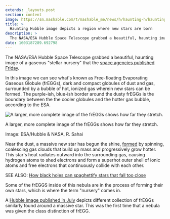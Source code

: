 ```yaml
--- 
extends: _layouts.post 
section: content 
image: https://sm.mashable.com/t/mashable_me/news/h/haunting-h/haunting-hubble-image-depicts-a-region-where-new-stars-are-b_wtey.1200.png 
title: > 
  Haunting Hubble image depicts a region where new stars are born 
description: > 
  The NASA/ESA Hubble Space Telescope grabbed a beautiful, haunting image of a gaseous "stellar nursery" that the space agencies published Friday.A larger, more complete image of the frEGGs shows how far they stretch.Image: ESA/Hubble & NASA, R. SahaiNear the dust, a massive new star has begun the shine, formed by spinning, coalescing gas clouds that build up mass and progressively grow hotter.A Hubble image published in July depicts different collection of frEGGs similarly found around a massive star.This was the first time that a nebula was given the class distinction of frEGG. 
date: 1603187289.692798 
--- 
```

<div><p>The NASA/ESA Hubble Space Telescope grabbed a beautiful, haunting image of a gaseous "stellar nursery" that the <a href="https://www.nasa.gov/image-feature/goddard/2020/hubble-snaps-a-special-stellar-nursery/" target="_blank">space agencies published Friday</a>.</p>
<p>In this image we can see what's known as Free-floating Evaporating Gaseous Globule (frEGGs), dark and compact globules of dust and gas, surrounded by a bubble of hot, ionized gas wherein new stars can be formed. The purple-ish, blue-ish border around the dusty frEGGs is the boundary between the the cooler globules and the hotter gas bubble, according to the ESA.</p>
<p>


<img alt="A larger, more complete image of the frEGGs shows how far they stretch." class="" src="https://sm.mashable.com/mashable_me/image/default/uploads252fcard252fimage252f1542722252f5a78cb34-3b63-412a-8b_ac77.jpg">

</p>
<p>A larger, more complete image of the frEGGs shows how far they stretch.
</p><p>Image:  ESA/Hubble &amp; NASA,  R. Sahai
</p><p>Near the dust, a massive new star has begun the shine, <a href="https://science.nasa.gov/astrophysics/focus-areas/how-do-stars-form-and-evolve" target="_blank">formed</a> by spinning, coalescing gas clouds that build up mass and progressively grow hotter. This star's heat radiates outward into the surrounding gas, causing hydrogen atoms to shed electrons and form a superhot outer shell of ionic atoms and free electrons that continuously collide with each other.</p>
<p class="see-also-link">SEE ALSO: <a href="https://mashable.com/article/black-hole-spaghettification-explainer/?utm_cid=a-seealso">How black holes can spaghettify stars that fall too close</a></p><p>Some of the frEGGS inside of this nebula are in the process of forming their own stars, which is where the term "nursery" comes in.</p>
<p>A <a href="https://www.spacetelescope.org/images/potw2028a/" target="_blank">Hubble image published in July</a> depicts different collection of frEGGs similarly found around a massive star. This was the first time that a nebula was given the class distinction of frEGG.</p>
  
  </div>